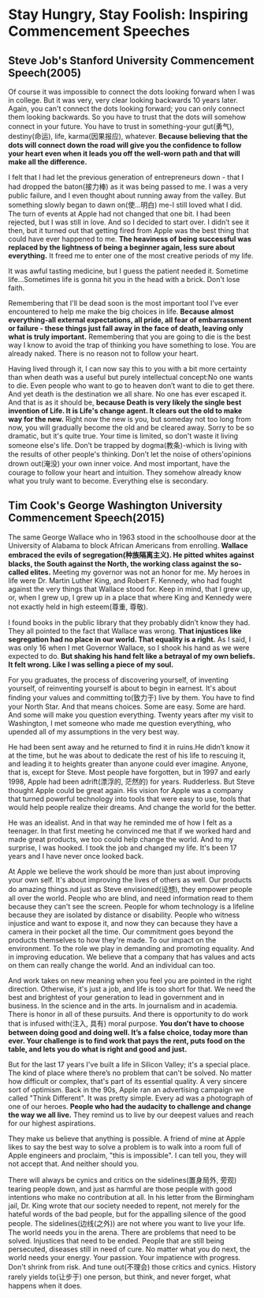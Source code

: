 # Stay Hungry, Stay Foolish: Inspiring Commencement Speeches

## Steve Job's Stanford University Commencement Speech(2005)

Of course it was impossible to connect the dots looking forward when I was in college. But it was very, very clear looking backwards 10 years later. Again, you can't connect the dots looking forward; you can only connect them looking backwards. So you have to trust that the dots will somehow connect in your future. You have to trust in something-your gut(勇气), destiny(命运), life, karma(因果报应), whatever. **Because believing that the dots will connect down the road will give you the confidence to follow your heart even when it leads you off the well-worn path and that will make all the difference.**

I felt that I had let the previous generation of entrepreneurs down - that I had dropped the baton(接力棒) as it was being passed to me.
I was a very public failure, and I even thought about running away from the valley. But something slowly began to dawn on(使...明白) me-I still loved what I did. The turn of events at Apple had not changed that one bit. I had been rejected, but I was still in love. And so I decided to start over. I didn’t see it then, but it turned out that getting fired from Apple was the best thing that could have ever happened to me. **The heaviness of being successful was replaced by the lightness of being a beginner again, less sure about everything.** It freed me to enter one of the most creative periods of my life.

It was awful tasting medicine, but I guess the patient needed it. Sometime life…Sometimes life is gonna hit you in the head with a brick. Don't lose faith.

Remembering that I'll be dead soon is the most important tool I've ever encountered to help me make the big choices in life. **Because almost everything-all external expectations, all pride, all fear of embarrassment or failure - these things just fall away in the face of death, leaving only what is truly important.** Remembering that you are going to die is the best way I know to avoid the trap of thinking you have something to lose. You are already naked. There is no reason not to follow your heart.

Having lived through it, I can now say this to you with a bit more certainty than when death was a useful but purely intellectual concept:No one wants to die. Even people who want to go to heaven don’t want to die to get there. And yet death is the destination we all share. No one has ever escaped it. And that is as it should be, **because Death is very likely the single best invention of Life. It is Life's change agent. It clears out the old to make way for the new.** Right now the new is you, but someday not too long from now, you will gradually become the old and be cleared away. Sorry to be so dramatic, but it's quite true.
Your time is limited, so don't waste it living someone else's life. Don’t be trapped by dogma(教条)-which is living with the results of other people's thinking. Don’t let the noise of others'opinions drown out(淹没) your own inner voice. And most important, have the courage to follow your heart and intuition. They somehow already know what you truly want to become. Everything else is secondary.

## Tim Cook's George Washington University Commencement Speech(2015)

The same George Wallace who in 1963 stood in the schoolhouse door at the University of Alabama to block African Americans from enrolling. **Wallace embraced the evils of segregation(种族隔离主义). He pitted whites against blacks, the South against the North, the working class against the so-called elites.** Meeting my governor was not an honor for me. My heroes in life were Dr. Martin Luther King, and Robert F. Kennedy, who had fought against the very things that Wallace stood for. Keep in mind, that I grew up, or, when I grew up, I grew up in a place that where King and Kennedy were not exactly held in high esteem(尊重, 尊敬).

I found books in the public library that they probably didn’t know they had. They all pointed to the fact that Wallace was wrong. **That injustices like segregation had no place in our world. That equality is a right.** As I said, I was only 16 when I met Governor Wallace, so I shook his hand as we were expected to do. **But shaking his hand felt like a betrayal of my own beliefs. It felt wrong. Like I was selling a piece of my soul.**

For you graduates, the process of discovering yourself, of inventing yourself, of reinventing yourself is about to begin in earnest. It's about finding your values and committing to(致力于) live by them. You have to find your North Star. And that means choices. Some are easy. Some are hard. And some will make you question everything. Twenty years after my visit to Washington, I met someone who made me question everything, who upended all of my assumptions in the very best way.

He had been sent away and he returned to find it in ruins.He didn’t know it at the time, but he was about to dedicate the rest of his life to rescuing it, and leading it to heights greater than anyone could ever imagine. Anyone, that is, except for Steve. Most people have forgotten, but in 1997 and early 1998, Apple had been adrift(漂浮的, 茫然的) for years. Rudderless. But Steve thought Apple could be great again.
His vision for Apple was a company that turned powerful technology into tools that were easy to use, tools that would help people realize their dreams. And change the world for the better.

He was an idealist. And in that way he reminded me of how I felt as a teenager. In that first meeting he convinced me that if we worked hard and made great products, we too could help change the world. And to my surprise, I was hooked. I took the job and changed my life. It's been 17 years and I have never once looked back.

At Apple we believe the work should be more than just about improving your own self. It's about improving the lives of others as well. Our products do amazing things.nd just as Steve envisioned(设想), they empower people all over the world. People who are blind, and need information read to them because they can't see the screen. People for whom technology is a lifeline because they are isolated by distance or disability. People who witness injustice and want to expose it, and now they can because they have a camera in their pocket all the time. Our commitment goes beyond the products themselves to how they're made. To our impact on the environment. To the role we play in demanding and promoting equality. And in improving education. We believe that a company that has values and acts on them can really change the world. And an individual can too.

And work takes on new meaning when you feel you are pointed in the right direction. Otherwise, it's just a job, and life is too short for that. We need the best and brightest of your generation to lead in government and in business. In the science and in the arts. In journalism and in academia. There is honor in all of these pursuits. And there is opportunity to do work that is infused with(注入, 具有) moral purpose. **You don't have to choose between doing good and doing well. It’s a false choice, today more than ever. Your challenge is to find work that pays the rent, puts food on the table, and lets you do what is right and good and just.**

But for the last 17 years I've built a life in Silicon Valley; it's a special place. The kind of place where there’s no problem that can't be solved. No matter how difficult or complex, that's part of its essential quality. A very sincere sort of optimism.
Back in the 90s, Apple ran an advertising campaign we called "Think Different". It was pretty simple. Every ad was a photograph of one of our heroes. **People who had the audacity to challenge and change the way we all live.**
They remind us to live by our deepest values and reach for our highest aspirations.

They make us believe that anything is possible. A friend of mine at Apple likes to say the best way to solve a problem is to walk into a room full of Apple engineers and proclaim, "this is impossible". I can tell you, they will not accept that. And neither should you.

There will always be cynics and critics on the sidelines(置身局外, 旁观) tearing people down, and just as harmful are those people with good intentions who make no contribution at all. In his letter from the Birmingham jail, Dr. King wrote that our society needed to repent, not merely for the hateful words of the bad people, but for the appalling silence of the good people. The sidelines(边线(之外)) are not where you want to live your life. The world needs you in the arena. There are problems that need to be solved. Injustices that need to be ended. People that are still being persecuted, diseases still in need of cure. No matter what you do next, the world needs your energy. Your passion. Your impatience with progress. Don't shrink from risk. And tune out(不理会) those critics and cynics. History rarely yields to(让步于) one person, but think, and never forget, what happens when it does.
